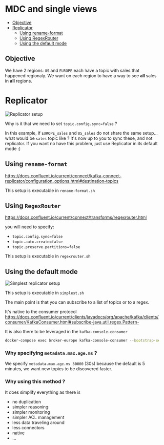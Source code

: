 # MDC and single views

* [Objective](#Objective)
* [Replicator](#Replicator)
    * [Using rename-format](#Using-rename-format)
    * [Using RegexRouter](#Using-RegexRouter)
    * [Using the default mode](#Using-the-default-mode)

## Objective

We have 2 regions: `US` and `EUROPE` each have a topic with sales that happened regionaly.
We want on each region to have a way to see **all** sales in **all** regions.

# Replicator

![Replicator setup](replicator.png "Replicator can rename topics")

Why is it that we need to set `topic.config.sync=false` ?

In this example, if `EUROPE_sales` and `US_sales` do not share the same setup... what would be `sales` topic like ?
It's now up to you to sync these, and not replicator.
If you want no have this problem, just use Replicator in its default mode :)

## Using `rename-format`

https://docs.confluent.io/current/connect/kafka-connect-replicator/configuration_options.html#destination-topics

This setup is executable in `rename-format.sh`

## Using `RegexRouter`

https://docs.confluent.io/current/connect/transforms/regexrouter.html

you will need to specify:

* `topic.config.sync=false`
* `topic.auto.create=false`
* `topic.preserve.partitions=false`

This setup is executable in `regexrouter.sh`

## Using the default mode

![Simplest replicator setup](simplest.png "Replicator")

This setup is executable in `simplest.sh`

The main point is that you can subscribe to a list of topics or to a regex.

It's native to the consumer protocol
https://docs.confluent.io/current/clients/javadocs/org/apache/kafka/clients/consumer/KafkaConsumer.html#subscribe-java.util.regex.Pattern-

It is also there to be leveraged in the `kafka-console-consumer`

```sh
docker-compose exec broker-europe kafka-console-consumer --bootstrap-server broker-europe:9092 --whitelist "sales_.*" --from-beginning --max-messages 20 --property metadata.max.age.ms 30000
```

### Why specifying `metadata.max.age.ms` ?


We specify `metadata.max.age.ms 30000` (30s) because the default is 5 minutes, we want new topics to be discovered faster.

### Why using this method ?

It does simplify everything as there is

* no duplication
* simpler reasoning
* simpler monitoring
* simpler ACL management
* less data traveling around
* less connectors
* native
* ...
